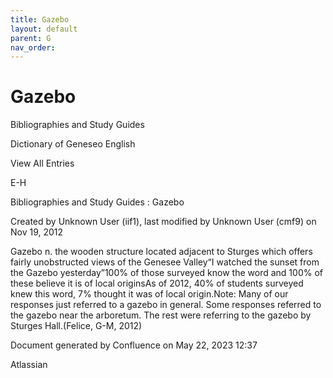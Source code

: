 ```yaml
---
title: Gazebo
layout: default
parent: G
nav_order:
---
```


# Gazebo

Bibliographies and Study Guides

Dictionary of Geneseo English

View All Entries

E-H

Bibliographies and Study Guides : Gazebo

Created by  Unknown User (iif1), last modified by  Unknown User (cmf9) on Nov 19, 2012

Gazebo n. the wooden structure located adjacent to Sturges which offers fairly unobstructed views of the Genesee Valley“I watched the sunset from the Gazebo yesterday”100% of those surveyed know the word and 100% of these believe it is of local originsAs of 2012, 40% of students surveyed knew this word, 7% thought it was of local origin.Note: Many of our responses just referred to a gazebo in general. Some responses referred to the gazebo near the arboretum. The rest were referring to the gazebo by Sturges Hall.(Felice, G-M, 2012)

Document generated by Confluence on May 22, 2023 12:37

Atlassian
